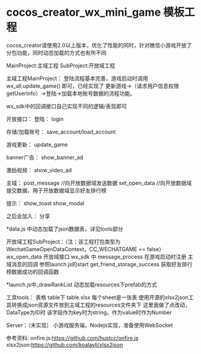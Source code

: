 # cocos_creator_wx_mini_game 模板工程

cocos_creator请使用2.0以上版本，优化了性能的同时，针对微信小游戏开放了分包功能，同时动态加载的方式也有所不同

MainProject:主域工程
SubProject:开放域工程

主域工程MainProject：
登陆流程基本完善，游戏启动时调用 
wx_all.update_game() 
即可，已经实现了 更新游戏->（请求用户信息权限getUserInfo）->登陆->加载本地账号数据的流程功能。

wx_sdk中的回调接口自己实现不同的逻辑/表现即可

开放接口：
登陆：
login

存储/加载账号：
save_account/load_account

游戏更新：
update_game

banner广告：
show_banner_ad

激励视频：
show_video_ad

主域：
post_message //向开放数据域发送数据
set_open_data  //向开放数据域提交数据，用于开放数据域显示好友排行榜

提示：
show_toast
show_modal

之后会加入：
分享

*data.js 中动态加载了json数据表，详见tools部分

开放域工程SubProject：（注：该工程打包类型为WechatGameOpenDataContext，CC_WECHATGAME == false）
wx_open_data 开放域接口
wx_sdk 中 message_process 在游戏启动时注册 主域消息的回调 参照launch.js的start
          get_friend_storage_success 获取好友排行榜数据成功的回调函数
          
*launch.js中_drawRankList 动态加载resources下prefab的方式

工具tools：
表格 table下 table.xlsx 每个sheet是一张表
使用开源的xlsx2json工具转换成json资源文件放到主域工程的resources文件夹下
  这里我做了点改动，DataType为ID时 该字段作为key时为string，作为value时作为Number 

Server：（未实现）
小游戏服务端，Nodejs实现，准备使用WebSocket

参考资料:
onfire.js:https://github.com/hustcc/onfire.js
xlsx2json:https://github.com/koalaylj/xlsx2json